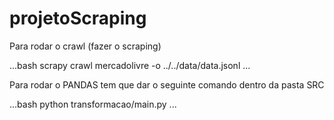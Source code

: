 # projetoScraping

Para rodar o crawl (fazer o scraping)

...bash
scrapy crawl mercadolivre -o ../../data/data.jsonl
...


Para rodar o PANDAS tem que dar o seguinte comando dentro da pasta SRC

...bash
python transformacao/main.py
...


